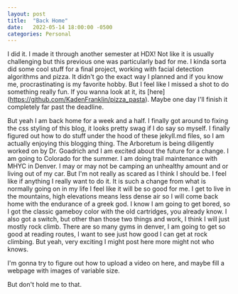 ```yaml
---
layout: post
title:  "Back Home"
date:   2022-05-14 18:00:00 -0500
categories: Personal
---
```


I did it. I made it through another semester at HDX! Not like it is usually challenging but this previous one was particularly bad for me. I kinda sorta did some cool stuff for a final project, working with facial detection algorithms and pizza. It didn't go the exact way I planned and if you know me, procrastinating is my favorite hobby. But I feel like I missed a shot to do something really fun. If you wanna look at it, its [here] (https://github.com/KadenFranklin/pizza_pasta). Maybe one day I'll finish it completely far past the deadline.

But yeah I am back home for a week and a half. I finally got around to fixing the css styling of this blog, it looks pretty swag if I do say so myself. I finally figured out how to do stuff under the hood of these jekyll.md files, so I am actually enjoying this blogging thing. The Arboretum is being diligently worked on by Dr. Goadrich and I am excited about the future for a change. I am going to Colorado for the summer. I am doing trail maintenance with MHYC in Denver. I may or may not be camping an unhealthy amount and or living out of my car. But I'm not really as scared as I think I should be. I feel like if anything I really want to do it. It is such a change from what is normally going on in my life I feel like it will be so good for me. I get to live in the mountains, high elevations means less dense air so I will come back home with the endurance of a greek god. I know I am going to get bored, so I got the classic gameboy color with the old cartridges, you already know. I also got a switch, but other than those two things and work, I think I will just mostly rock climb. There are so many gyms in denver, I am going to get so good at reading routes, I want to see just how good I can get at rock climbing. But yeah, very exciting I might post here more might not who knows.

I'm gonna try to figure out how to upload a video on here, and maybe fill a webpage with images of variable size.

But don't hold me to that.

